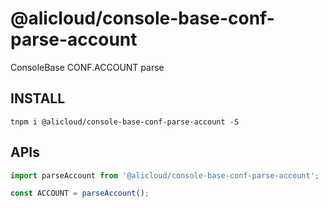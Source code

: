 # @alicloud/console-base-conf-parse-account

ConsoleBase CONF.ACCOUNT parse

## INSTALL

```shell
tnpm i @alicloud/console-base-conf-parse-account -S
```

## APIs

```typescript
import parseAccount from '@alicloud/console-base-conf-parse-account';

const ACCOUNT = parseAccount();
```

